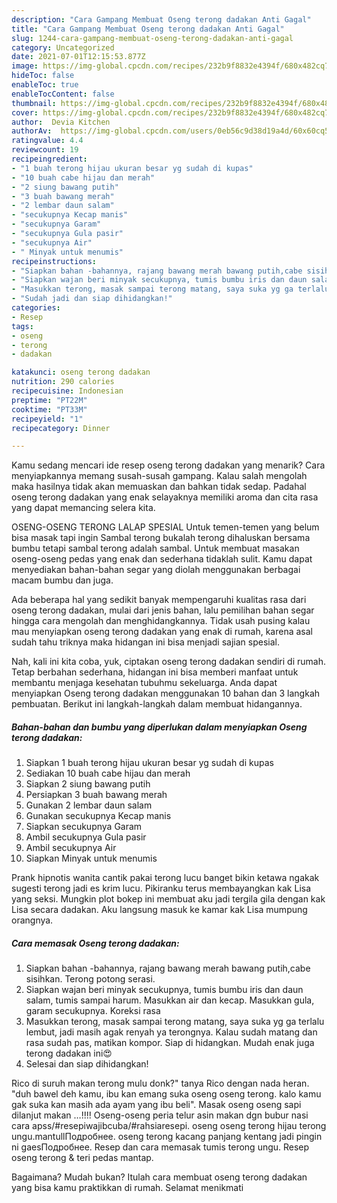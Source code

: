 ```yaml
---
description: "Cara Gampang Membuat Oseng terong dadakan Anti Gagal"
title: "Cara Gampang Membuat Oseng terong dadakan Anti Gagal"
slug: 1244-cara-gampang-membuat-oseng-terong-dadakan-anti-gagal
category: Uncategorized
date: 2021-07-01T12:15:53.877Z
image: https://img-global.cpcdn.com/recipes/232b9f8832e4394f/680x482cq70/oseng-terong-dadakan-foto-resep-utama.jpg
hideToc: false
enableToc: true
enableTocContent: false
thumbnail: https://img-global.cpcdn.com/recipes/232b9f8832e4394f/680x482cq70/oseng-terong-dadakan-foto-resep-utama.jpg
cover: https://img-global.cpcdn.com/recipes/232b9f8832e4394f/680x482cq70/oseng-terong-dadakan-foto-resep-utama.jpg
author:  Devia Kitchen
authorAv:  https://img-global.cpcdn.com/users/0eb56c9d38d19a4d/60x60cq50/avatar.jpg
ratingvalue: 4.4
reviewcount: 19
recipeingredient:
- "1 buah terong hijau ukuran besar yg sudah di kupas"
- "10 buah cabe hijau dan merah"
- "2 siung bawang putih"
- "3 buah bawang merah"
- "2 lembar daun salam"
- "secukupnya Kecap manis"
- "secukupnya Garam"
- "secukupnya Gula pasir"
- "secukupnya Air"
- " Minyak untuk menumis"
recipeinstructions:
- "Siapkan bahan -bahannya, rajang bawang merah bawang putih,cabe sisihkan. Terong potong serasi."
- "Siapkan wajan beri minyak secukupnya, tumis bumbu iris dan daun salam, tumis sampai harum. Masukkan air dan kecap. Masukkan gula, garam secukupnya. Koreksi rasa"
- "Masukkan terong, masak sampai terong matang, saya suka yg ga terlalu lembut, jadi masih agak renyah ya terongnya. Kalau sudah matang dan rasa sudah pas, matikan kompor. Siap di hidangkan. Mudah enak juga terong dadakan ini😍"
- "Sudah jadi dan siap dihidangkan!"
categories:
- Resep
tags:
- oseng
- terong
- dadakan

katakunci: oseng terong dadakan 
nutrition: 290 calories
recipecuisine: Indonesian
preptime: "PT22M"
cooktime: "PT33M"
recipeyield: "1"
recipecategory: Dinner

---
```



Kamu sedang mencari ide resep oseng terong dadakan yang menarik? Cara menyiapkannya memang susah-susah gampang. Kalau salah mengolah maka hasilnya tidak akan memuaskan dan bahkan tidak sedap. Padahal oseng terong dadakan yang enak selayaknya memiliki aroma dan cita rasa yang dapat memancing selera kita.


OSENG-OSENG TERONG LALAP SPESIAL Untuk temen-temen yang belum bisa masak tapi ingin Sambal terong bukalah terong dihaluskan bersama bumbu tetapi sambal terong adalah sambal. Untuk membuat masakan oseng-oseng pedas yang enak dan sederhana tidaklah sulit. Kamu dapat menyediakan bahan-bahan segar yang diolah menggunakan berbagai macam bumbu dan juga.

Ada beberapa hal yang sedikit banyak mempengaruhi kualitas rasa dari oseng terong dadakan, mulai dari jenis bahan, lalu pemilihan bahan segar hingga cara mengolah dan menghidangkannya. Tidak usah pusing kalau mau menyiapkan oseng terong dadakan yang enak di rumah, karena asal sudah tahu triknya maka hidangan ini bisa menjadi sajian spesial.


Nah, kali ini kita coba, yuk, ciptakan oseng terong dadakan sendiri di rumah. Tetap berbahan sederhana, hidangan ini bisa memberi manfaat untuk membantu menjaga kesehatan tubuhmu sekeluarga. Anda dapat menyiapkan Oseng terong dadakan menggunakan 10 bahan dan 3 langkah pembuatan. Berikut ini langkah-langkah dalam membuat hidangannya.

<!--inarticleads1-->

##### Bahan-bahan dan bumbu yang diperlukan dalam menyiapkan Oseng terong dadakan:

1. Siapkan 1 buah terong hijau ukuran besar yg sudah di kupas
1. Sediakan 10 buah cabe hijau dan merah
1. Siapkan 2 siung bawang putih
1. Persiapkan 3 buah bawang merah
1. Gunakan 2 lembar daun salam
1. Gunakan secukupnya Kecap manis
1. Siapkan secukupnya Garam
1. Ambil secukupnya Gula pasir
1. Ambil secukupnya Air
1. Siapkan  Minyak untuk menumis


Prank hipnotis wanita cantik pakai terong lucu banget bikin ketawa ngakak sugesti terong jadi es krim lucu. Pikiranku terus membayangkan kak Lisa yang seksi. Mungkin plot bokep ini membuat aku jadi tergila gila dengan kak Lisa secara dadakan. Aku langsung masuk ke kamar kak Lisa mumpung orangnya. 

<!--inarticleads2-->

##### Cara memasak Oseng terong dadakan:

1. Siapkan bahan -bahannya, rajang bawang merah bawang putih,cabe sisihkan. Terong potong serasi.
1. Siapkan wajan beri minyak secukupnya, tumis bumbu iris dan daun salam, tumis sampai harum. Masukkan air dan kecap. Masukkan gula, garam secukupnya. Koreksi rasa
1. Masukkan terong, masak sampai terong matang, saya suka yg ga terlalu lembut, jadi masih agak renyah ya terongnya. Kalau sudah matang dan rasa sudah pas, matikan kompor. Siap di hidangkan. Mudah enak juga terong dadakan ini😍
1. Selesai dan siap dihidangkan!

Rico di suruh makan terong mulu donk?&#34; tanya Rico dengan nada heran. &#34;duh bawel deh kamu, ibu kan emang suka oseng oseng terong. kalo kamu gak suka kan masih ada ayam yang ibu beli&#34;. Masak oseng oseng sapi dilanjut makan …!!!! Oseng-oseng peria telur asin makan dgn bubur nasi cara apss/#resepiwajibcuba/#rahsiaresepi. oseng oseng terong hijau terong ungu.mantullПодробнее. oseng terong kacang panjang kentang jadi pingin ni gaesПодробнее. Resep dan cara memasak tumis terong ungu. Resep oseng terong &amp; teri pedas mantap. 

Bagaimana? Mudah bukan? Itulah cara membuat oseng terong dadakan yang bisa kamu praktikkan di rumah. Selamat menikmati
